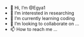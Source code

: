 - 👋 Hi, I’m @Egya1
- 👀 I’m interested in researching 
- 🌱 I’m currently learning coding 
- 💞️ I’m looking to collaborate on ...
- 📫 How to reach me ...

<!---
Egya1/Egya1 is a ✨ special ✨ repository because its `README.md` (this file) appears on your GitHub profile.
You can click the Preview link to take a look at your changes.
--->
